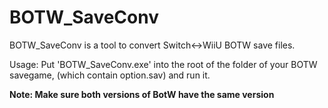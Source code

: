 # BOTW_SaveConv

BOTW_SaveConv is a tool to convert Switch<->WiiU BOTW save files.

Usage: Put 'BOTW_SaveConv.exe' into the root of the folder of your BOTW savegame, (which contain option.sav) and run it.

**Note: Make sure both versions of BotW have the same version**